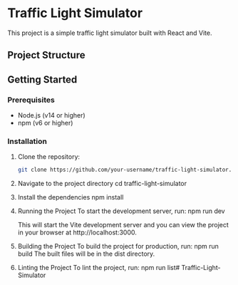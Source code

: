# Traffic Light Simulator

This project is a simple traffic light simulator built with React and Vite.

## Project Structure

## Getting Started

### Prerequisites

- Node.js (v14 or higher)
- npm (v6 or higher)

### Installation

1. Clone the repository:
   ```sh
   git clone https://github.com/your-username/traffic-light-simulator.git

2. Navigate to the project directory
   cd traffic-light-simulator

3. Install the dependencies
   npm install

4. Running the Project
   To start the development server, run:
   npm run dev

   This will start the Vite development server and you can view the project in your browser at http://localhost:3000.

5. Building the Project
   To build the project for production, run:
   npm run build
   The built files will be in the dist directory.

6. Linting the Project
   To lint the project, run:
   npm run list#   T r a f f i c - L i g h t - S i m u l a t o r  
 